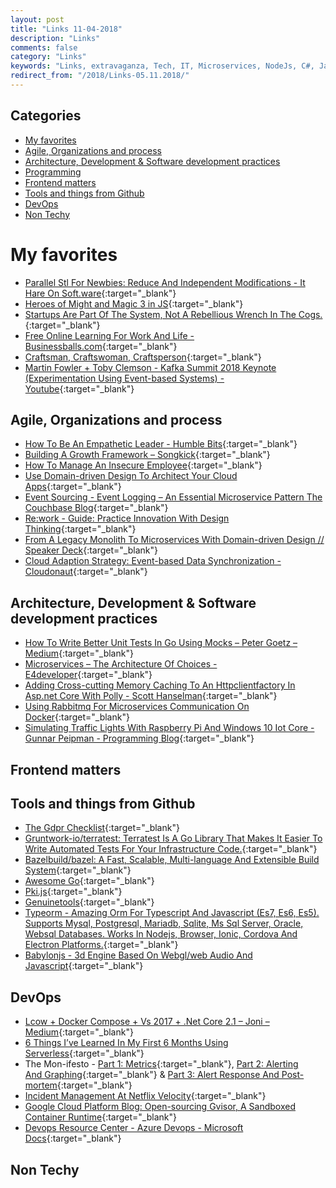 ```yaml
---
layout: post
title: "Links 11-04-2018"
description: "Links"
comments: false
category: "Links"
keywords: "Links, extravaganza, Tech, IT, Microservices, NodeJs, C#, Javascript, Solution architecture"
redirect_from: "/2018/Links-05.11.2018/"
---
```


## Categories ##
* [My favorites](#favorites)
* [Agile, Organizations and process](#agile)
* [Architecture, Development & Software development practices](#development)
* [Programming](#net)
* [Frontend matters](#web)
* [Tools and things from Github](#tools)
* [DevOps](#devops)
* [Non Techy](#notechhere)

# My favorites<a name="favorites"></a> #
* [Parallel Stl For Newbies: Reduce And Independent Modifications - It Hare On Soft.ware](http://ithare.com/parallel-programming-for-parallel-noobs-reduce-and-independent-modifications/){:target="_blank"}
* [Heroes of Might and Magic 3 in JS](http://homm.lekzd.ru/){:target="_blank"}
* [Startups Are Part Of The System, Not A Rebellious Wrench In The Cogs.](https://al3x.net/posts/2013/05/23/letter-to-a-young-programmer.html){:target="_blank"}
* [Free Online Learning For Work And Life - Businessballs.com](https://www.businessballs.com/){:target="_blank"}
* [Craftsman, Craftswoman, Craftsperson](http://blog.cleancoder.com/uncle-bob/2018/05/02/Craftsman-Craftswoman-Craftsperson.html){:target="_blank"}
* [Martin Fowler + Toby Clemson - Kafka Summit 2018 Keynote (Experimentation Using Event-based Systems) - Youtube](https://www.youtube.com/watch?v=_RgUxUTuxH4&__s=rz6syqwso5amykgnmqva){:target="_blank"}

## Agile, Organizations and process<a name="agile"></a> ##
* [How To Be An Empathetic Leader - Humble Bits](http://blogs.quovantis.com/how-to-be-an-empathetic-leader/){:target="_blank"}
* [Building A Growth Framework – Songkick](https://blog.songkick.com/building-a-growth-framework-2464435e9e46){:target="_blank"}
* [How To Manage An Insecure Employee](https://hbr.org/2018/04/how-to-manage-an-insecure-employee?__s=wakwmyepmhismx8ehtnp){:target="_blank"}
* [Use Domain-driven Design To Architect Your Cloud Apps](https://www.ibm.com/developerworks/cloud/library/cl-domain-driven-design-event-sourcing/?__s=rz6syqwso5amykgnmqva){:target="_blank"}
* [Event Sourcing - Event Logging – An Essential Microservice Pattern  The Couchbase Blog](https://blog.couchbase.com/event-sourcing-event-logging-an-essential-microservice-pattern/?__s=rz6syqwso5amykgnmqva){:target="_blank"}
* [Re:work - Guide: Practice Innovation With Design Thinking](https://rework.withgoogle.com/guides/design-thinking/steps/introduction/){:target="_blank"}
* [From A Legacy Monolith To Microservices With Domain-driven Design // Speaker Deck](https://speakerdeck.com/mploed/from-a-legacy-monolith-to-microservices-with-domain-driven-design?__s=rz6syqwso5amykgnmqva){:target="_blank"}
* [Cloud Adaption Strategy: Event-based Data Synchronization - Cloudonaut](https://cloudonaut.io/cloud-adaption-strategy-event-based-data-synchronization/?__s=gxk6t76rsjnpsfziqg2g){:target="_blank"}

## Architecture, Development & Software development practices <a name="development"></a> ##
* [How To Write Better Unit Tests In Go Using Mocks – Peter Goetz – Medium](https://medium.com/@peter.gtz/how-to-write-better-unit-tests-in-go-using-mocks-4dd05e867b17){:target="_blank"}
* [Microservices – The Architecture Of Choices - E4developer](https://www.e4developer.com/2018/04/18/microservices-the-architecture-of-choices/){:target="_blank"}
* [Adding Cross-cutting Memory Caching To An Httpclientfactory In Asp.net Core With Polly - Scott Hanselman](https://www.hanselman.com/blog/AddingCrossCuttingMemoryCachingToAnHttpClientFactoryInASPNETCoreWithPolly.aspx){:target="_blank"}
* [Using Rabbitmq For Microservices Communication On Docker](https://codeburst.io/using-rabbitmq-for-microservices-communication-on-docker-a43840401819){:target="_blank"}
* [Simulating Traffic Lights With Raspberry Pi And Windows 10 Iot Core - Gunnar Peipman - Programming Blog](http://gunnarpeipman.com/2018/04/traffic-lights/){:target="_blank"}

## Frontend matters <a name="web"></a> ##

## Tools and things from Github <a name="tools"></a> ##
* [The Gdpr Checklist](https://gdprchecklist.io/){:target="_blank"}
* [Gruntwork-io/terratest: Terratest Is A Go Library That Makes It Easier To Write Automated Tests For Your Infrastructure Code.](https://github.com/gruntwork-io/terratest){:target="_blank"}
* [Bazelbuild/bazel: A Fast, Scalable, Multi-language And Extensible Build System](https://github.com/bazelbuild/bazel){:target="_blank"}
* [Awesome Go](https://awesome-go.com/){:target="_blank"}
* [Pki.js](http://pkijs.org/){:target="_blank"}
* [Genuinetools](https://github.com/genuinetools){:target="_blank"}
* [Typeorm - Amazing Orm For Typescript And Javascript (Es7, Es6, Es5). Supports Mysql, Postgresql, Mariadb, Sqlite, Ms Sql Server, Oracle, Websql Databases. Works In Nodejs, Browser, Ionic, Cordova And Electron Platforms.](http://typeorm.io/#/){:target="_blank"}
* [Babylonjs - 3d Engine Based On Webgl/web Audio And Javascript](http://www.babylonjs.com/){:target="_blank"}

## DevOps<a name="devops"></a> ##
* [Lcow + Docker Compose + Vs 2017 + .Net Core 2.1 – Joni – Medium](https://medium.com/@joni2nja/lcow-docker-compose-vs-2017-net-core-2-1-178946b36acb){:target="_blank"}
* [6 Things I’ve Learned In My First 6 Months Using Serverless](https://read.acloud.guru/six-months-of-serverless-lessons-learned-f6da86a73526){:target="_blank"}
* The Mon-ifesto - [Part 1: Metrics](https://medium.com/capital-one-developers/the-mon-ifesto-part-1-metrics-808f6c944765){:target="_blank"}, [Part 2: Alerting And Graphing](https://medium.com/capital-one-developers/the-mon-ifesto-part-2-alerting-and-graphing-bf51828a008f){:target="_blank"} & [Part 3: Alert Response And Post-mortem](https://medium.com/capital-one-developers/the-mon-ifesto-part-3-alert-response-and-post-mortem-cd227c684ac0){:target="_blank"}
* [Incident Management At Netflix Velocity](https://www.infoq.com/presentations/netflix-incident-management){:target="_blank"}
* [Google Cloud Platform Blog: Open-sourcing Gvisor, A Sandboxed Container Runtime](https://cloudplatform.googleblog.com/2018/05/Open-sourcing-gVisor-a-sandboxed-container-runtime.html){:target="_blank"}
* [Devops Resource Center - Azure Devops - Microsoft Docs](https://docs.microsoft.com/en-us/azure/devops/){:target="_blank"}

## Non Techy<a name="notechere"></a> ##
